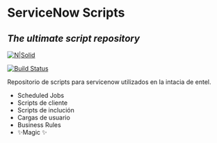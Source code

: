 # ServiceNow Scripts
## _The ultimate script repository_

[![N|Solid](https://upload.wikimedia.org/wikipedia/commons/5/57/ServiceNow_logo.svg)](https://nodesource.com/products/nsolid)

[![Build Status](https://travis-ci.org/joemccann/dillinger.svg?branch=master)](https://travis-ci.org/joemccann/dillinger)

Repositorio de scripts para servicenow utilizados en la intacia de entel.

- Scheduled Jobs
- Scripts de cliente
- Scripts de inclución
- Cargas de usuario
- Business Rules
- ✨Magic ✨
